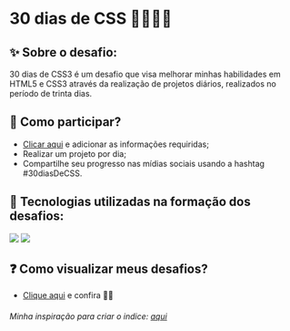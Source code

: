 # 30 dias de CSS 🚀👩🏼‍💻

## ✨ Sobre o desafio:
30 dias de CSS3 é um desafio que visa melhorar minhas habilidades em HTML5 e CSS3 através da realização de projetos diários, realizados no período de trinta dias. 

## 🤔 Como participar?
<ul>
  <li><a href="https://github.com/MilenaCarecho/30diasDeCSS/issues/1">Clicar aqui</a> e adicionar as informações requiridas;</li>
  <li>Realizar um projeto por dia;</li>
  <li>Compartilhe seu progresso nas mídias sociais usando a hashtag #30diasDeCSS.</li>
</ul>

## 📎 Tecnologias utilizadas na formação dos desafios:
<a href="https://devdocs.io/html/"><img src="https://img.shields.io/badge/HTML5-E34F26?style=for-the-badge&logo=html5&logoColor=white"></a> <a href="https://devdocs.io/css/"><img src="https://img.shields.io/badge/CSS3-1572B6?style=for-the-badge&logo=css3&logoColor=white"></a>

## ❓ Como visualizar meus desafios?
<ul>
  <li><a href="https://nataliakrein.github.io/30diasDeCSS/">Clique aqui</a> e confira 🤩💖</li>
</ul>
<h6>Minha inspiração para criar o indice: <a href="https://github.com/IzabellaRibeiro/30diasDeCSS">aqui</a><h6>
